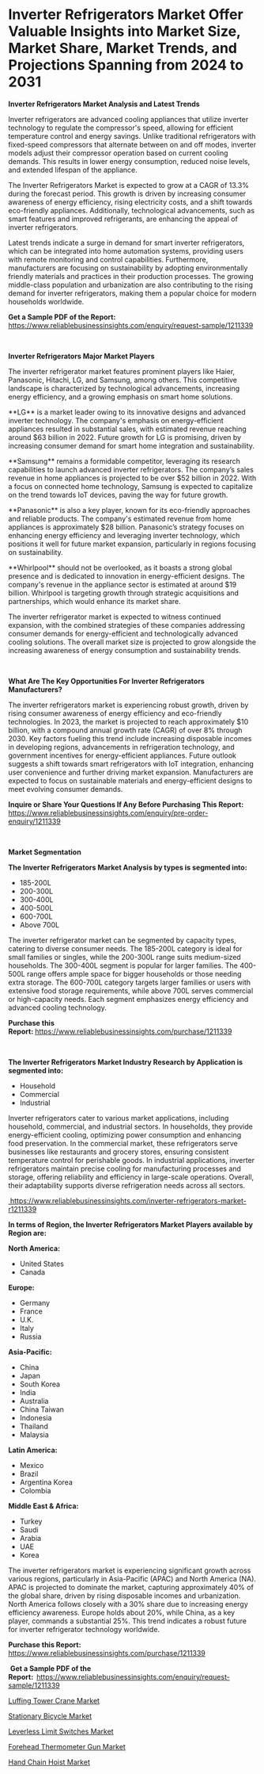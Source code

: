 <p><h1>Inverter Refrigerators Market Offer Valuable Insights into Market Size, Market Share, Market Trends, and Projections Spanning from 2024 to 2031</h1></p><p><strong>Inverter Refrigerators Market Analysis and Latest Trends</strong></p>
<p><p>Inverter refrigerators are advanced cooling appliances that utilize inverter technology to regulate the compressor's speed, allowing for efficient temperature control and energy savings. Unlike traditional refrigerators with fixed-speed compressors that alternate between on and off modes, inverter models adjust their compressor operation based on current cooling demands. This results in lower energy consumption, reduced noise levels, and extended lifespan of the appliance.</p><p>The Inverter Refrigerators Market is expected to grow at a CAGR of 13.3% during the forecast period. This growth is driven by increasing consumer awareness of energy efficiency, rising electricity costs, and a shift towards eco-friendly appliances. Additionally, technological advancements, such as smart features and improved refrigerants, are enhancing the appeal of inverter refrigerators. </p><p>Latest trends indicate a surge in demand for smart inverter refrigerators, which can be integrated into home automation systems, providing users with remote monitoring and control capabilities. Furthermore, manufacturers are focusing on sustainability by adopting environmentally friendly materials and practices in their production processes. The growing middle-class population and urbanization are also contributing to the rising demand for inverter refrigerators, making them a popular choice for modern households worldwide.</p></p>
<p><strong>Get a Sample PDF of the Report:&nbsp;</strong> <a href="https://www.reliablebusinessinsights.com/enquiry/request-sample/1211339?utm_campaign=1393&utm_medium=2&utm_source=Github&utm_content=ia&utm_term=05102024&utm_id=inverter-refrigerators">https://www.reliablebusinessinsights.com/enquiry/request-sample/1211339</a></p>
<p>&nbsp;</p>
<p><strong>Inverter Refrigerators Major Market Players</strong></p>
<p><p>The inverter refrigerator market features prominent players like Haier, Panasonic, Hitachi, LG, and Samsung, among others. This competitive landscape is characterized by technological advancements, increasing energy efficiency, and a growing emphasis on smart home solutions.</p><p>**LG** is a market leader owing to its innovative designs and advanced inverter technology. The company's emphasis on energy-efficient appliances resulted in substantial sales, with estimated revenue reaching around $63 billion in 2022. Future growth for LG is promising, driven by increasing consumer demand for smart home integration and sustainability.</p><p>**Samsung** remains a formidable competitor, leveraging its research capabilities to launch advanced inverter refrigerators. The company’s sales revenue in home appliances is projected to be over $52 billion in 2022. With a focus on connected home technology, Samsung is expected to capitalize on the trend towards IoT devices, paving the way for future growth.</p><p>**Panasonic** is also a key player, known for its eco-friendly approaches and reliable products. The company's estimated revenue from home appliances is approximately $28 billion. Panasonic’s strategy focuses on enhancing energy efficiency and leveraging inverter technology, which positions it well for future market expansion, particularly in regions focusing on sustainability.</p><p>**Whirlpool** should not be overlooked, as it boasts a strong global presence and is dedicated to innovation in energy-efficient designs. The company's revenue in the appliance sector is estimated at around $19 billion. Whirlpool is targeting growth through strategic acquisitions and partnerships, which would enhance its market share.</p><p>The inverter refrigerator market is expected to witness continued expansion, with the combined strategies of these companies addressing consumer demands for energy-efficient and technologically advanced cooling solutions. The overall market size is projected to grow alongside the increasing awareness of energy consumption and sustainability trends.</p></p>
<p>&nbsp;</p>
<p><strong>What Are The Key Opportunities For Inverter Refrigerators Manufacturers?</strong></p>
<p><p>The inverter refrigerators market is experiencing robust growth, driven by rising consumer awareness of energy efficiency and eco-friendly technologies. In 2023, the market is projected to reach approximately $10 billion, with a compound annual growth rate (CAGR) of over 8% through 2030. Key factors fueling this trend include increasing disposable incomes in developing regions, advancements in refrigeration technology, and government incentives for energy-efficient appliances. Future outlook suggests a shift towards smart refrigerators with IoT integration, enhancing user convenience and further driving market expansion. Manufacturers are expected to focus on sustainable materials and energy-efficient designs to meet evolving consumer demands.</p></p>
<p><strong>Inquire or Share Your Questions If Any Before Purchasing This Report:</strong> <a href="https://www.reliablebusinessinsights.com/enquiry/pre-order-enquiry/1211339?utm_campaign=1393&utm_medium=2&utm_source=Github&utm_content=ia&utm_term=05102024&utm_id=inverter-refrigerators">https://www.reliablebusinessinsights.com/enquiry/pre-order-enquiry/1211339</a></p>
<p>&nbsp;</p>
<p><strong>Market Segmentation</strong></p>
<p><strong>The Inverter Refrigerators Market Analysis by types is segmented into:</strong></p>
<p><ul><li>185-200L</li><li>200-300L</li><li>300-400L</li><li>400-500L</li><li>600-700L</li><li>Above 700L</li></ul></p>
<p><p>The inverter refrigerator market can be segmented by capacity types, catering to diverse consumer needs. The 185-200L category is ideal for small families or singles, while the 200-300L range suits medium-sized households. The 300-400L segment is popular for larger families. The 400-500L range offers ample space for bigger households or those needing extra storage. The 600-700L category targets larger families or users with extensive food storage requirements, while above 700L serves commercial or high-capacity needs. Each segment emphasizes energy efficiency and advanced cooling technology.</p></p>
<p><strong>Purchase this Report:&nbsp;</strong><a href="https://www.reliablebusinessinsights.com/purchase/1211339?utm_campaign=1393&utm_medium=2&utm_source=Github&utm_content=ia&utm_term=05102024&utm_id=inverter-refrigerators">https://www.reliablebusinessinsights.com/purchase/1211339</a></p>
<p>&nbsp;</p>
<p><strong>The Inverter Refrigerators Market Industry Research by Application is segmented into:</strong></p>
<p><ul><li>Household</li><li>Commercial</li><li>Industrial</li></ul></p>
<p><p>Inverter refrigerators cater to various market applications, including household, commercial, and industrial sectors. In households, they provide energy-efficient cooling, optimizing power consumption and enhancing food preservation. In the commercial market, these refrigerators serve businesses like restaurants and grocery stores, ensuring consistent temperature control for perishable goods. In industrial applications, inverter refrigerators maintain precise cooling for manufacturing processes and storage, offering reliability and efficiency in large-scale operations. Overall, their adaptability supports diverse refrigeration needs across all sectors.</p></p>
<p><a href="https://www.reliablebusinessinsights.com/inverter-refrigerators-market-r1211339?utm_campaign=1393&utm_medium=2&utm_source=Github&utm_content=ia&utm_term=05102024&utm_id=inverter-refrigerators">&nbsp;https://www.reliablebusinessinsights.com/inverter-refrigerators-market-r1211339</a></p>
<p><strong>In terms of Region, the Inverter Refrigerators Market Players available by Region are:</strong></p>
<p>
    <p> <strong> North America: </strong>
        <ul>
            <li>United States</li>
            <li>Canada</li>
        </ul>
        </p> 
    <p> <strong> Europe: </strong>
        <ul>
            <li>Germany</li>
            <li>France</li>
            <li>U.K.</li>
            <li>Italy</li>
            <li>Russia</li>
        </ul>
        </p> 
    <p> <strong> Asia-Pacific: </strong>
        <ul>
            <li>China</li>
            <li>Japan</li>
            <li>South Korea</li>
            <li>India</li>
            <li>Australia</li>
            <li>China Taiwan</li>
            <li>Indonesia</li>
            <li>Thailand</li>
            <li>Malaysia</li>
        </ul>
        </p> 
    <p> <strong> Latin America: </strong>
        <ul>
            <li>Mexico</li>
            <li>Brazil</li>
            <li>Argentina Korea</li>
            <li>Colombia</li>
        </ul>
        </p> 
    <p> <strong> Middle East & Africa: </strong>
        <ul>
            <li>Turkey</li>
            <li>Saudi</li>
            <li>Arabia</li>
            <li>UAE</li>
            <li>Korea</li>
        </ul>
    </p>
    </p>
<p><p>The inverter refrigerators market is experiencing significant growth across various regions, particularly in Asia-Pacific (APAC) and North America (NA). APAC is projected to dominate the market, capturing approximately 40% of the global share, driven by rising disposable incomes and urbanization. North America follows closely with a 30% share due to increasing energy efficiency awareness. Europe holds about 20%, while China, as a key player, commands a substantial 25%. This trend indicates a robust future for inverter refrigerator technology worldwide.</p></p>
<p><strong>Purchase this Report: </strong><a href="https://www.reliablebusinessinsights.com/purchase/1211339?utm_campaign=1393&utm_medium=2&utm_source=Github&utm_content=ia&utm_term=05102024&utm_id=inverter-refrigerators">https://www.reliablebusinessinsights.com/purchase/1211339</a></p>
<p>&nbsp;<strong>Get a Sample PDF of the Report:&nbsp;&nbsp;</strong><a href="https://www.reliablebusinessinsights.com/enquiry/request-sample/1211339?utm_campaign=1393&utm_medium=2&utm_source=Github&utm_content=ia&utm_term=05102024&utm_id=inverter-refrigerators">https://www.reliablebusinessinsights.com/enquiry/request-sample/1211339</a></p>
<p><strong></strong></p>
<p><p><a href="https://www.linkedin.com/pulse/luffing-tower-crane-market-overview-regional-outlook-competitive-ml1fe?utm_campaign=1393&utm_medium=2&utm_source=Github&utm_content=ia&utm_term=05102024&utm_id=inverter-refrigerators">Luffing Tower Crane Market</a></p><p><a href="https://www.linkedin.com/pulse/navigating-global-stationary-bicycle-market-landscape-trends-forecasts-lakqc?utm_campaign=1393&utm_medium=2&utm_source=Github&utm_content=ia&utm_term=05102024&utm_id=inverter-refrigerators">Stationary Bicycle Market</a></p><p><a href="https://github.com/SamiaChowdhury801/Market-Research-Report-List-1/blob/main/leverless-limit-switches-market.md?utm_campaign=1393&utm_medium=2&utm_source=Github&utm_content=ia&utm_term=05102024&utm_id=inverter-refrigerators">Leverless Limit Switches Market</a></p><p><a href="https://www.linkedin.com/pulse/forehead-thermometer-gun-market-size-share-competitive-landscape-7iqwc?utm_campaign=1393&utm_medium=2&utm_source=Github&utm_content=ia&utm_term=05102024&utm_id=inverter-refrigerators">Forehead Thermometer Gun Market</a></p><p><a href="https://www.linkedin.com/pulse/hand-chain-hoist-market-global-insights-sales-trends-fdnsc?utm_campaign=1393&utm_medium=2&utm_source=Github&utm_content=ia&utm_term=05102024&utm_id=inverter-refrigerators">Hand Chain Hoist Market</a></p></p>